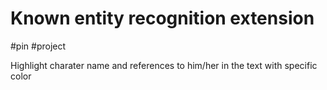 # Known entity recognition extension

#pin #project

Highlight charater name and references to him/her in the text with specific color